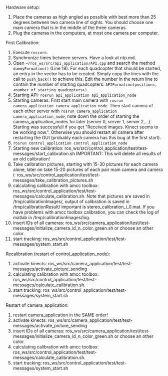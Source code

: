 Hardware setup:

 1. Place the cameras as high angled as possible with best more than 25 degrees between two camera line of sights. You should choose one main camera that is in the middle of the three cameras.
 2. Plug the cameras in the computers, at most one camera per computer.

First Calibration:

 1. Execute `roscore`.
 2. Synchronize times between servers. Have a look at ntp.md.
 3. Open `~/ros_ws/src/api_application/API.cpp` and search the method `dummyFormation()` (Line 19). For each quadcopter that should be started, an entry in the vector has to be created. Simply copy the lines with the call to `push_back()` to achieve this. Edit the number in the return line to contain the number of starting quadcopters: `APIFormation(positions, <number of starting quadcopters>)`.
 4. Starting API: `rosrun api_application api_application_node`
 5. Starting cameras: First start main camera with `rosrun camera_application camera_application_node`. Then start camera of each other server with `rosrun camera_application camera_application_node`, note down the order of starting the camera_application_nodes for later (server 0, server 1, server 2,...). Starting was successfull if you get "Received images. Kinect seems to be working now.". Otherwise you should restart all camera after restarting the GUI (probably each camera has this bug at the first start).
 6. `rosrun control_application control_application_node`
 7. Starting new calibration: ros_ws/src/control_application/test/test-messages/start_calibration.sh IMPORTANT: This will delete all results of an old calibration!
 8. Take calibration pictures, starting with 15-30 pictures for each camera alone, later on take 15-20 pictures of each pair main camera and camera i: ros_ws/src/control_application/test/test-messages/take_calibration_pictures.sh
 9. calculating calibration with amcc toolbox: ros_ws/src/control_application/test/test-messages/calculate_calibration.sh. Note that pictures are saved in /tmp/calibrationImages/, output of calibration is saved in /tmp/calibrationResult/ important is stereo_calibration_i_0.mat. If you have problems with amcc toolbox calibration, you can check the log of matlab in /tmp/calibrationImages/log.
 10. insert IDs of all cameras: ros_ws/src/camera_application/test/test-messages/initialize_camera_id_n_color_green.sh <cameraId> or choose an other color.
 11. start tracking: ros_ws/src/control_application/test/test-messages/system_start.sh


Recalibration (restart of control_application_node):
	
 1. activate kinects: ros_ws/src/camera_application/test/test-messages/activate_picture_sending 
 2. calculating calibration with amcc toolbox: ros_ws/src/control_application/test/test-messages/calculate_calibration.sh.
 3. start tracking: ros_ws/src/control_application/test/test-messages/system_start.sh


Restart of camera_application:
	
 1. restart camera_application in the SAME order!
 2. activate kinects: ros_ws/src/camera_application/test/test-messages/activate_picture_sending 
 3. insert IDs of all cameras: ros_ws/src/camera_application/test/test-messages/initialize_camera_id_n_color_green.sh <cameraId> or choose an other color.
 4. calculating calibration with amcc toolbox: ros_ws/src/control_application/test/test-messages/calculate_calibration.sh.
 5. start tracking: ros_ws/src/control_application/test/test-messages/system_start.sh
